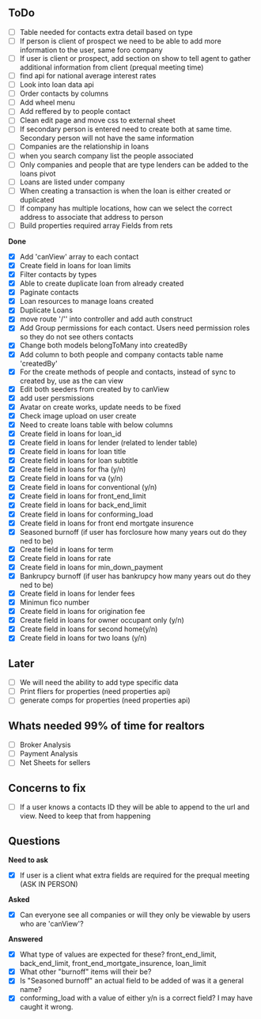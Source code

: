 ## ToDo
- [ ] Table needed for contacts extra detail based on type
- [ ] If person is client of prospect we need to be able to add more information to the user, same foro company
- [ ] If user is client or prospect, add section on show to tell agent to gather additional information from client (prequal meeting time)
- [ ] find api for national average interest rates
- [ ] Look into loan data api
- [ ] Order contacts by columns
- [ ] Add wheel menu
- [ ] Add reffered by to people contact
- [ ] Clean edit page and move css to external sheet
- [ ] If secondary person is entered need to create both at same time. Secondary person will not have the same information
- [ ] Companies are the relationship in loans
- [ ] when you search company list the people associated
- [ ] Only companies and people that are type lenders can be added to the loans pivot
- [ ] Loans are listed under company
- [ ] When creating a transaction is when the loan is either created or duplicated
- [ ] If company has multiple locations, how can we select the correct address to associate that address to person
- [ ] Build properties required array Fields from rets

**Done**
- [x] Add 'canView' array to each contact
- [x] Create field in loans for loan limits
- [x] Filter contacts by types
- [x] Able to create duplicate loan from already created
- [x] Paginate contacts
- [x] Loan resources to manage loans created
- [x] Duplicate Loans
- [x] move route '/'' into controller and add auth construct
- [x] Add Group permissions for each contact. Users need permission roles so they do not see others contacts
- [x] Change both models belongToMany into createdBy
- [x] Add column to both people and company contacts table name 'createdBy'
- [x] For the create methods of people and contacts, instead of sync to created by, use as the can view
- [x] Edit both seeders from created by to canView
- [x] add user persmissions
- [x] Avatar on create works, update needs to be fixed
- [x] Check image upload on user create
- [x] Need to create loans table with below columns
- [x] Create field in loans for loan_id
- [x] Create field in loans for lender (related to lender table)
- [x] Create field in loans for loan title
- [x] Create field in loans for loan subtitle
- [x] Create field in loans for fha (y/n)
- [x] Create field in loans for va (y/n)
- [x] Create field in loans for conventional (y/n)
- [x] Create field in loans for front_end_limit
- [x] Create field in loans for back_end_limit
- [x] Create field in loans for conforming_load
- [x] Create field in loans for front end mortgate insurence
- [x] Seasoned burnoff (if user has forclosure how many years out do they ned to be)
- [x] Create field in loans for term
- [x] Create field in loans for rate
- [x] Create field in loans for min_down_payment
- [x] Bankrupcy burnoff (if user has bankrupcy how many years out do they ned to be)
- [x] Create field in loans for lender fees
- [x] Minimun fico number
- [x] Create field in loans for origination fee
- [x] Create field in loans for owner occupant only (y/n)
- [x] Create field in loans for second home(y/n)
- [x] Create field in loans for two loans (y/n)

## Later
- [ ] We will need the ability to add type specific data
- [ ] Print fliers for properties (need properties api)
- [ ] generate comps for properties (need properties api)

## Whats needed 99% of time for realtors
- [ ] Broker Analysis
- [ ] Payment Analysis
- [ ] Net Sheets for sellers

## Concerns to fix
- [ ] If a user knows a contacts ID they will be able to append to the url and view. Need to keep that from happening

## Questions
**Need to ask**
- [x] If user is a client what extra fields are required for the prequal meeting (ASK IN PERSON)

**Asked**
- [x] Can everyone see all companies or will they only be viewable by users who are 'canView'?

**Answered**
- [x] What type of values are expected for these? front_end_limit, back_end_limit, front_end_mortgate_insurence, loan_limit
- [x] What other "burnoff" items will their be?
- [x] Is "Seasoned burnoff" an actual field to be added of was it a general name?
- [x] conforming_load with a value of either y/n is a correct field? I may have caught it wrong.
